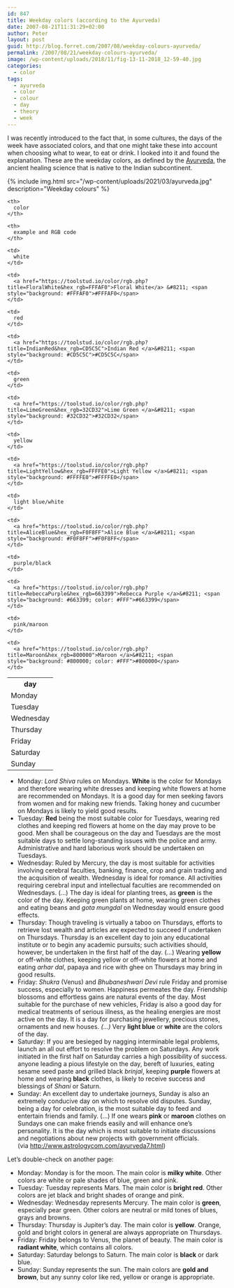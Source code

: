 ```yaml
---
id: 847
title: Weekday colors (according to the Ayurveda)
date: 2007-08-21T11:31:29+02:00
author: Peter
layout: post
guid: http://blog.forret.com/2007/08/weekday-colours-ayurveda/
permalink: /2007/08/21/weekday-colours-ayurveda/
image: /wp-content/uploads/2018/11/fig-13-11-2018_12-59-40.jpg
categories:
  - color
tags:
  - ayurveda
  - color
  - colour
  - day
  - theory
  - week
---
```

I was recently introduced to the fact that, in some cultures, the days of the week have associated colors, and that one might take these into account when choosing what to wear, to eat or drink. I looked into it and found the explanation. These are the weekday colors, as defined by the [Ayurveda](http://en.wikipedia.org/wiki/Ayurveda), the ancient healing science that is native to the Indian subcontinent. 

{% include img.html
src="/wp-content/uploads/2021/03/ayurveda.jpg"
description="Weekday colours"
%}

<table class="">
  <tr>
    <th>
      day
    </th>
    
    <th>
      color
    </th>
    
    <th>
      example and RGB code
    </th>
  </tr>
  
  <tr>
    <td>
      Monday
    </td>
    
    <td>
      white
    </td>
    
    <td>
      <a href="https://toolstud.io/color/rgb.php?title=FloralWhite&hex_rgb=FFFAF0">Floral White</a> &#8211; <span style="background: #FFFAF0">#FFFAF0</span>
    </td>
  </tr>
  
  <tr>
    <td>
      Tuesday
    </td>
    
    <td>
      red
    </td>
    
    <td>
      <a href="https://toolstud.io/color/rgb.php?title=IndianRed&hex_rgb=CD5C5C">Indian Red </a>&#8211; <span style="background: #CD5C5C">#CD5C5C</span>
    </td>
  </tr>
  
  <tr>
    <td>
      Wednesday
    </td>
    
    <td>
      green
    </td>
    
    <td>
      <a href="https://toolstud.io/color/rgb.php?title=LimeGreen&hex_rgb=32CD32">Lime Green </a>&#8211; <span style="background: #32CD32">#32CD32</span>
    </td>
  </tr>
  
  <tr>
    <td>
      Thursday
    </td>
    
    <td>
      yellow
    </td>
    
    <td>
      <a href="https://toolstud.io/color/rgb.php?title=LightYellow&hex_rgb=FFFFE0">Light Yellow </a>&#8211; <span style="background: #FFFFE0">#FFFFE0</span>
    </td>
  </tr>
  
  <tr>
    <td>
      Friday
    </td>
    
    <td>
      light blue/white
    </td>
    
    <td>
      <a href="https://toolstud.io/color/rgb.php?title=AliceBlue&hex_rgb=F0F8FF">Alice Blue </a>&#8211; <span style="background: #F0F8FF">#F0F8FF</span>
    </td>
  </tr>
  
  <tr>
    <td>
      Saturday
    </td>
    
    <td>
      purple/black
    </td>
    
    <td>
      <a href="https://toolstud.io/color/rgb.php?title=RebeccaPurple&hex_rgb=663399">Rebecca Purple </a>&#8211; <span style="background: #663399; color: #FFF">#663399</span>
    </td>
  </tr>
  
  <tr>
    <td>
      Sunday
    </td>
    
    <td>
      pink/maroon
    </td>
    
    <td>
      <a href="https://toolstud.io/color/rgb.php?title=Maroon&hex_rgb=800000">Maroon </a>&#8211; <span style="background: #800000; color: #FFF">#800000</span>
    </td>
  </tr>
</table>  

* Monday: <em>Lord Shiva</em> rules on Mondays. <strong>White</strong> is the color for Mondays and therefore wearing white dresses and keeping white flowers at home are recommended on Mondays. It is a good day for men seeking favors from women and for making new friends. Taking honey and cucumber on Mondays is likely to yield good results.<!--more-->
* Tuesday: <strong>Red</strong> being the most suitable color for Tuesdays, wearing red clothes and keeping red flowers at home on the day may prove to be good. Men shall be courageous on the day and Tuesdays are the most suitable days to settle long-standing issues with the police and army. Administrative and hard laborious work should be undertaken on Tuesdays.
* Wednesday: Ruled by Mercury, the day is most suitable for activities involving cerebral faculties, banking, finance, crop and grain trading and the acquisition of wealth. Wednesday is ideal for romance. All activities requiring cerebral input and intellectual faculties are recommended on Wednesdays. (&#8230;) The day is ideal for planting trees, as <strong>green</strong> is the color of the day. Keeping green plants at home, wearing green clothes and eating beans and <em>gota mungdal</em> on Wednesday would ensure good effects.
* Thursday: Though traveling is virtually a taboo on Thursdays, efforts to retrieve lost wealth and articles are expected to succeed if undertaken on Thursdays. Thursday is an excellent day to join any educational institute or to begin any academic pursuits; such activities should, however, be undertaken in the first half of the day. (&#8230;) Wearing <strong>yellow</strong> or off-white clothes, keeping yellow or off-white flowers at home and eating <em>arhar dal</em>, papaya and rice with ghee on Thursdays may bring in good results.
* Friday: <em>Shukra</em> (Venus) and <em>Bhubaneshwari Devi</em> rule Friday and promise success, especially to women. Happiness permeates the day. Friendship blossoms and effortless gains are natural events of the day. Most suitable for the purchase of new vehicles, Friday is also a good day for medical treatments of serious illness, as the healing energies are most active on the day. It is a day for purchasing jewellery, precious stones, ornaments and new houses. <em>(&#8230;) </em>Very <strong>light blue</strong> or <strong>white</strong> are the colors of the day.
* Saturday: If you are besieged by nagging interminable legal problems, launch an all out effort to resolve the problem on Saturdays. Any work initiated in the first half on Saturday carries a high possibility of success. anyone leading a pious lifestyle on the day, bereft of luxuries, eating sesame seed paste and grilled black <em>brinjal</em>, keeping <strong>purple</strong> flowers at home and wearing <strong>black</strong> clothes, is likely to receive success and blessings of <em>Shani</em> or Saturn.
* Sunday: An excellent day to undertake journeys, Sunday is also an extremely conducive day on which to resolve old disputes. Sunday, being a day for celebration, is the most suitable day to feed and entertain friends and family. (&#8230;) If one wears <strong>pink</strong> or <strong>maroon</strong> clothes on Sundays one can make friends easily and will enhance one&#8217;s personality. It is the day which is most suitable to initiate discussions and negotiations about new projects with government officials.<br />(via <a href="http://www.astrologycom.com/ayurveda7.html">http://www.astrologycom.com/ayurveda7.html</a>)

Let&#8217;s double-check on another page:

* Monday: Monday is for the moon. The main color is <strong>milky white</strong>. Other colors are white or pale shades of blue, green and pink.
* Tuesday: Tuesday represents Mars. The main color is <strong>bright red</strong>. Other colors are jet black and bright shades of orange and pink.
* Wednesday: Wednesday represents Mercury. The main color is <strong>green</strong>, especially pear green. Other colors are neutral or mild tones of blues, grays and browns.
* Thursday: Thursday is Jupiter&#8217;s day. The main color is <strong>yellow</strong>. Orange, gold and bright colors in general are always appropriate on Thursdays.
* Friday: Friday belongs to Venus, the planet of beauty. The main color is <strong>radiant white</strong>, which contains all colors.
* Saturday: Saturday belongs to Saturn. The main color is <strong>black</strong> or dark blue.
* Sunday: Sunday represents the sun. The main colors are <strong>gold and brown</strong>, but any sunny color like red, yellow or orange is appropriate.

